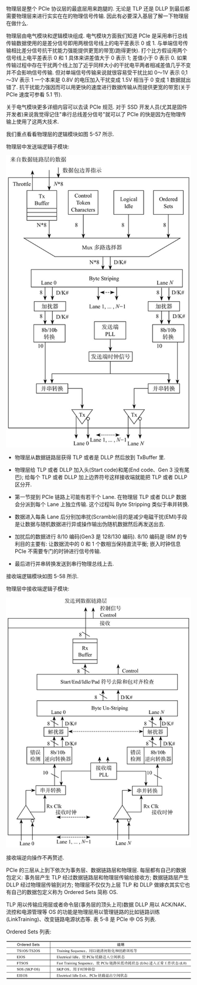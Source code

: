 
物理层是整个 PCIe 协议层的最底层用来跑腿的. 无论是 TLP 还是 DLLP 到最后都需要物理层来进行实实在在的物理信号传输. 因此有必要深入基层了解一下物理层在做什么.

物理层由电气模块和逻辑模块组成. 电气模块方面我们知道 PCIe 是采用串行总线传输数据使用的是差分信号即用两根信号线上的电平差表示 0 或 1. 与单端信号传输相比差分信号抗干扰能力强能提供更宽的带宽(跑得更快). 打个比方假设用两个信号线上电平差表示 0 和 1 具体来讲差值大于 0 表示 1; 差值小于 0 表示 0. 如果传输过程中存在干扰两个线上加了近乎同样大小的干扰电平两者相减差值几乎不变并不会影响信号传输. 但对单端信号传输来说就很容易受干扰比如 0～1V 表示 0,1～3V 表示 1 一个本来是 0.8V 的电压加入干扰变成 1.5V 相当于 0 变成 1 数据就出错了. 抗干扰能力强因而可以用更快的速度进行数据传输从而提供更宽的带宽(关于 PCIe 速度可参看 5.1 节).

关于电气模块更多详细内容可以去读 PCIe 规范. 对于 SSD 开发人员(尤其是固件开发者)来说我觉得记住"串行总线差分信号"就可以了 PCIe 的快是因为在物理传输上使用了这两大技术.

我们重点看看物理层的逻辑模块如图 5-57 所示.

物理层中发送端逻辑子模块:

![2021-11-13-19-04-26.png](./images/2021-11-13-19-04-26.png)

* 物理层从数据链路层获得 TLP 或者是 DLLP 然后放到 TxBuffer 里.

* 物理层给 TLP 或者 DLLP 加入头(Start code)和尾(End code、Gen 3 没有尾巴); 给每个 TLP 或者 DLLP 加上边界符号这样接收端就能把 TLP 或者 DLLP 区分开.

* 第一节提到 PCIe 链路上可能有若干个 Lane. 在物理层 TLP 或者 DLLP 数据会分派到每个 Lane 上独立传输. 这个过程叫 Byte Stripping 类似于串并转换.

* 数据进入每条 Lane 后分别加串扰(Scramble)目的是减少电磁干扰(EMI)手段是让数据与随机数据进行异或操作输出伪随机数据然后再发送出去.

* 加扰后的数据进行 8/10 编码(Gen3 是 128/130 编码). 8/10 编码是 IBM 的专利目的主要有: 让数据流中的 0 和 1 个数相当保持直流平衡; 嵌入时钟信息 PCIe 不需要专门的时钟进行信号传输.

* 最后进行并串转换发送到串行物理总线上去.

接收端逻辑模块如图 5-58 所示.

物理层中接收端逻辑子模块:

![2021-11-13-19-04-33.png](./images/2021-11-13-19-04-33.png)

接收端逆向操作不再赘述.

PCIe 的三层从上到下依次为事务层、数据链路层和物理层. 每层都有自己的数据包定义: 事务层产生 TLP 经过数据链路层和物理层传输给接收方; 数据链路层产生 DLLP 经过物理层传输到对方; 物理层不仅仅为上层 TLP 和 DLLP 做嫁衣其实它也有自己的数据包定义称为 Ordered Sets 简称 OS.

TLP 用以传输应用层或者命令层(事务层的顶头上司)数据 DLLP 用以 ACK/NAK、流控和电源管理等 OS 的功能是物理层用以管理链路的比如链路训练(LinkTraining)、改变链路电源状态等. 表 5-8 是 PCIe 中 OS 列表.

Ordered Sets 列表:

![2021-11-13-19-04-39.png](./images/2021-11-13-19-04-39.png)

